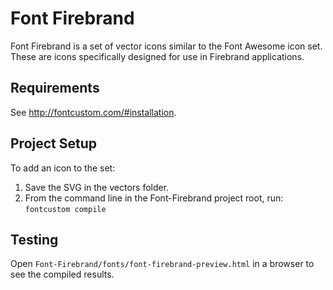 # Font Firebrand

Font Firebrand is a set of vector icons similar to the Font Awesome icon set.  These are icons specifically designed for use in Firebrand applications.

## Requirements

See <http://fontcustom.com/#installation>.

## Project Setup

To add an icon to the set:

1. Save the SVG in the vectors folder.
2. From the command line in the Font-Firebrand project root, run: `fontcustom compile`

## Testing

Open `Font-Firebrand/fonts/font-firebrand-preview.html` in a browser to see the compiled results.

